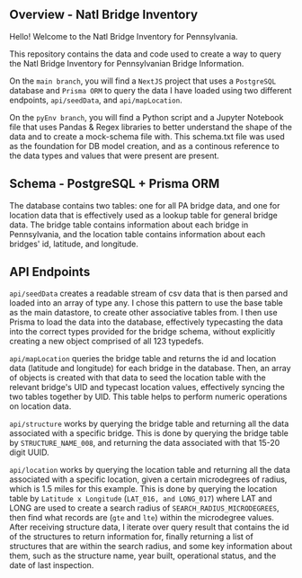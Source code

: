 ## Overview - Natl Bridge Inventory

Hello! Welcome to the Natl Bridge Inventory for Pennsylvania.

This repository contains the data and code used to create a way to query the Natl Bridge Inventory for Pennsylvanian Bridge Information.

On the `main branch`, you will find a `NextJS` project that
uses a `PostgreSQL` database and `Prisma ORM` to query the data I have loaded using two different endpoints, `api/seedData`, and `api/mapLocation`.

On the `pyEnv branch`, you will find a Python script and a Jupyter Notebook file that uses Pandas & Regex libraries to better understand the shape of the data and to create a mock-schema file with. This schema.txt file was used as the foundation for DB model creation, and as a continous reference to the data types and values that were present are present.

## Schema - PostgreSQL + Prisma ORM

The database contains two tables: one for all PA bridge data, and one for location data that is effectively used as a lookup table for general bridge data. The bridge table contains information about each bridge in Pennsylvania, and the location table contains information about each bridges' id, latitude, and longitude.

## API Endpoints

`api/seedData` creates a readable stream of csv data that is then parsed and loaded into an array of type any. I chose this pattern to use the base table as the main datastore, to create other associative tables from. I then use Prisma to load the data into the database, effectively typecasting the data into the correct types provided for the bridge schema, without explicitly creating a new object comprised of all 123 typedefs.

`api/mapLocation` queries the bridge table and returns the id and location data (latitude and longitude) for each bridge in the database.
Then, an array of objects is created with that data to seed the location table with the relevant bridge's UID and typecast location values, effectively syncing the two tables together by UID. This table helps to perform numeric operations on location data.

`api/structure` works by querying the bridge table and returning all the data associated with a specific bridge. This is done by querying the bridge table by `STRUCTURE_NAME_008`, and returning the data associated with that 15-20 digit UUID.

`api/location` works by querying the location table and returning all the data associated with a specific location, given a certain microdegrees of radius, which is 1.5 miles for this example. This is done by querying the location table by `Latitude x Longitude` (`LAT_016, and LONG_017`) where LAT and LONG are used to create a search radius of `SEARCH_RADIUS_MICRODEGREES`, then find what records are (`gte` and `lte`) within the microdegree values. After receiving structure data, I iterate over query result that contains the id of the structures to return information for, finally returning a list of structures that are within the search radius, and some key information about them, such as the structure name, year built, operational status, and the date of last inspection.
